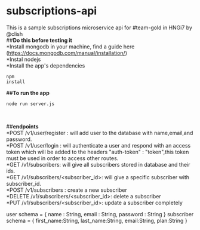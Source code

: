 # subscriptions-api<br/>
This is a sample subscriptions microservice api for #team-gold in HNGi7 by @clish<br/>
##**Do this before testing it**<br/>
*Install mongodb in your machine, find a guide here (https://docs.mongodb.com/manual/installation/)<br/>
*Instal nodejs<br/>
*Install the app's dependencies <pre><code>npm install</pre></code>
##**To run the app** <br/>
<pre><code>node run server.js</pre></code><br/>
##**endpoints**<br/>
*POST /v1/user/register : will add user to the database with name,email,and password.<br/>
*POST /v1/user/login : will authenticate a user and respond with an access token which will be added to the headers "auth-token" : "token",this token must be used in order to access other routes.<br/>
*GET /v1/subscribers: will give all subscribers stored in database and their ids.<br/>
*GET /v1/subscribers/<subscriber_id>: will give a specific subscriber with subscriber_id.<br/>
*POST /v1/subscribers : create a new subscriber<br/>
*DELETE /v1/subscribers/<subscriber_id>: delete a subscriber<br/>
*PUT /v1/subscribers/<subscriber_id>: update a subscriber completely<br/>

user schema = {
    name : String,
    email : String,
    password : String
}
subscriber schema = {
    first_name:String,
    last_name:String,
    email:String,
    plan:String
}
